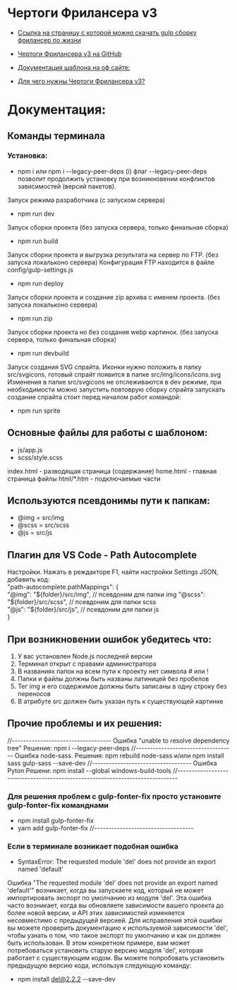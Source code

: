 # Чертоги Фрилансера v3

- [Ссылка на страницу с которой можно скачать gulp сборку фрилансер по жизни](https://zelenka.guru/threads/3214420/ "обновляется")
- [Чертоги Фрилансера v3 на GitHub](https://github.com/Maxim-Cherkasov/flsStartTemplate-v3/ "там же есть полезный файл readme")

- [Документация шаблона на оф сайте:](https://template.fls.guru/template-docs)
- [Для чего нужны Чертоги Фрилансера v3?](https://legosite.kz/ts/fls/ "Презентация шаблона и его возможностей")

# Документация: 


## Команды терминала

### Установка:
- npm i
или
npm i --legacy-peer-deps
(i) флаг --legacy-peer-deps позволит продолжить установку при возникновении 
конфликтов зависимостей (версий пакетов).

Запуск режима разработчика (c запуском сервера)
- npm run dev

Запуск сборки проекта (без запуска сервера, только финальная сборка)
- npm run build

Запуск сборки проекта и выгрузка результата на сервер по FTP. (без запуска локальконо сервера)
Конфигурация FTP находится в файле config/gulp-settings.js
- npm run deploy

Запуск сборки проекта и создание zip архива с именем проекта. (без запуска локальконо сервера)
- npm run zip

Запуск сборки проекта но без создания webp картинок. (без запуска сервера, только финальная сборка)
- npm run devbuild

Запуск создания SVG спрайта. Иконки нужно положить в папку src/svgicons,
готовый спрайт появится в папке src/img/icons/icons.svg
Изменения в папке src/svgicons не отслеживаются в dev режиме, при необходимости можно запустить повтоврую сборку спрайта
запускать создание спрайта стоит перед началом работ командой:
- npm run sprite


## Основные файлы для работы с шаблоном:
* js/app.js
* scss/style.scss

index.html - разводящая страница (содержание)
home.html - главная страница
файлы html/*.htm - подключаемые части


## Используются псевдонимы пути к папкам:
* @img = src/img
* @scss = src/scss
* @js = src/js


## Плагин для VS Code - Path Autocomplete
Настройки. Нажать в реждакторе F1, найти настройки Settings JSON, добавить код:  
    "path-autocomplete.pathMappings": {  
    "@img": "${folder}/src/img", // псевдоним для папки img  
    "@scss": "${folder}/src/scss", // псевдоним для папки scss  
    "@js": "${folder}/src/js", //  псевдоним для папки js  
  }


## При возникновении ошибок убедитесь что:
1) У вас установлен Node.js последней версии
2) Терминал открыт с правами администратора
3) В названиях папок на всем пути к проекту нет символа # или !
4) Папки и файлы должны быть названы латиницей без пробелов
5) Тег img и его содержимое должны быть записаны в одну строку без переносов
6) В атрибуте src должен быть указан путь к существующей картинке


## Прочие проблемы и их решения:
//-----------------------------------
Ошибка "unable to resolve dependency tree"
Решение:
npm i --legacy-peer-deps
//-----------------------------------
Ошибка node-sass.
Решения:
npm rebuild node-sass
и/или
npm install sass gulp-sass --save-dev
//-----------------------------------
Ошибка Pyton
Решени:
npm install --global windows-build-tools
//------------------------------------------------------------------------------

### Для решения проблем с gulp-fonter-fix просто установите gulp-fonter-fix команднами
* npm install gulp-fonter-fix
* yarn add gulp-fonter-fix
//-----------------------------------
### Если в терминале возникает подобная ошибка
* SyntaxError: The requested module 'del' does not provide an export named 'default'

Ошибка "The requested module 'del' does not provide an export named 'default'" возникает, когда вы запускаете код, который не может импортировать экспорт по умолчанию из модуля 'del'.
Эта ошибка часто возникает, когда вы обновляете зависимости вашего проекта до более новой версии, и API этих зависимостей изменяется несовместимо с предыдущей версией.
Для исправления этой ошибки вы можете проверить документацию к используемой зависимости 'del', чтобы узнать о том, что такое экспорт по умолчанию и как он должен быть использован.
В этом конкретном примере, вам может потребоваться установить старую версию модуля 'del', которая работает с существующим кодом. Вы можете попробовать установить предыдущую версию кода, используя следующую команду:

* npm install del@2.2.2 --save-dev
